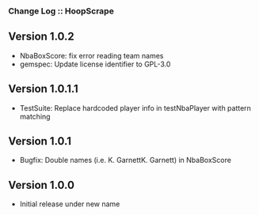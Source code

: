 ### Change Log :: HoopScrape

## Version 1.0.2
+ NbaBoxScore: fix error reading team names
+ gemspec: Update license identifier to GPL-3.0

## Version 1.0.1.1
+ TestSuite: Replace hardcoded player info in testNbaPlayer with pattern matching

## Version 1.0.1
+ Bugfix: Double names (i.e. K. GarnettK. Garnett) in NbaBoxScore

## Version 1.0.0
- Initial release under new name
